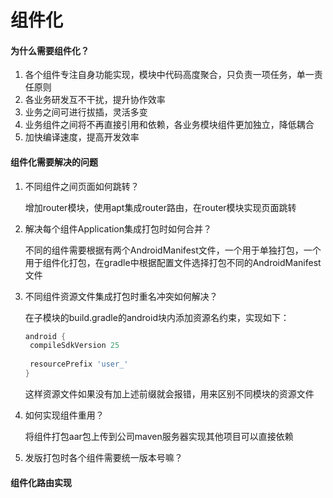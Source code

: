 # 组件化

#### 为什么需要组件化？

1. 各个组件专注自身功能实现，模块中代码高度聚合，只负责一项任务，单一责任原则
2. 各业务研发互不干扰，提升协作效率
3. 业务之间可进行拔插，灵活多变
4. 业务组件之间将不再直接引用和依赖，各业务模块组件更加独立，降低耦合
5. 加快编译速度，提高开发效率



#### 组件化需要解决的问题

1. 不同组件之间页面如何跳转？

   增加router模块，使用apt集成router路由，在router模块实现页面跳转

2. 解决每个组件Application集成打包时如何合并？

   不同的组件需要根据有两个AndroidManifest文件，一个用于单独打包，一个用于组件化打包，在gradle中根据配置文件选择打包不同的AndroidManifest文件

3. 不同组件资源文件集成打包时重名冲突如何解决？

   在子模块的build.gradle的android块内添加资源名约束，实现如下：

   ````gradle
   android {
   	compileSdkVersion 25
   	
   	resourcePrefix 'user_'
   }
   ````

   这样资源文件如果没有加上述前缀就会报错，用来区别不同模块的资源文件

4. 如何实现组件重用？ 

   将组件打包aar包上传到公司maven服务器实现其他项目可以直接依赖
   
5. 发版打包时各个组件需要统一版本号嘛？

   

#### 组件化路由实现

